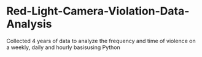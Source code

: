 # Red-Light-Camera-Violation-Data-Analysis
Collected 4 years of data to analyze the frequency and time of violence on a weekly, daily and hourly basisusing Python  
